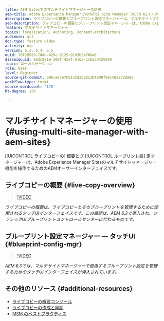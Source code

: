 ```yaml
---
title: AEM Sitesでのマルチサイトマネージャーの使用
seo-title: Adobe Experience ManagerでのMulti Site Manager Touch UIインターフェイスの使用
description: ライブコピーの概要とブループリント設定マネージャーは、マルチサイトマネージャーで作業するためのタッチUI対応インターフェイスです。
seo-description: ライブコピーの概要とブループリント設定マネージャーは、Adobe Experience Managerでマルチサイトマネージャーを操作するためのタッチUI対応インターフェイスです。
feature: マルチサイトマネージャー
topics: localization, authoring, content-architecture
audience: all
doc-type: feature video
activity: use
version: 6.3, 6.4, 6.5
uuid: 76f295d0-78dd-429c-9129-9182b3a706a6
discoiquuid: a0dc581e-300f-45ef-916a-1cbac0429899
topic: ローカリゼーション
role: User
level: Beginner
source-git-commit: b0bca57676813bd353213b4808f99c463272de85
workflow-type: tm+mt
source-wordcount: '175'
ht-degree: 13%

---
```



# マルチサイトマネージャーの使用 {#using-multi-site-manager-with-aem-sites}

[!UICONTROL ライブコピーの] 概要とブ [!UICONTROL ループリント設] 定マネージャーは、Adobe Experience Manager Sitesのマルチサイトマネージャー機能を操作するためのAEMオーサーインターフェイスです。

## ライブコピーの概要 {#live-copy-overview}

>[!VIDEO](https://video.tv.adobe.com/v/17054/?quality=9&learn=on)

*ライブコピーの概要は、ライブコピーとそのブループリントを管理するために使用されるタッチUIインターフェイスです。この機能は、AEM 6.3で導入され、クラシックUIブループリントコントロールセンターに代わるものです。*

## ブループリント設定マネージャー — タッチUI {#blueprint-config-mgr}

>[!VIDEO](https://video.tv.adobe.com/v/17056/?quality=9&learn=on)

*AEM 6.3では、マルチサイトマネージャーで使用するブループリント設定を管理するためのタッチUIインターフェイスが導入されています。*

## その他のリソース {#additional-resources}

* [ライブコピーの概要コンソール](https://helpx.adobe.com/experience-manager/6-5/sites/administering/using/msm-livecopy-overview.html)
* [ライブコピーの作成と同期](https://helpx.adobe.com/experience-manager/6-5/sites/administering/using/msm-livecopy.html)
* [MSM のベストプラクティス](https://helpx.adobe.com/experience-manager/6-5/sites/administering/using/msm-best-practices.html)

